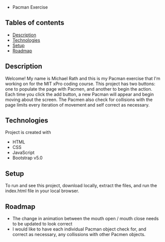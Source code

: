 * Pacman Exercise

## Tables of contents
* [Description](#description)
* [Technologies](#technologies)
* [Setup](#setup)
* [Roadmap](#roadmap)

## Description
Welcome! My name is Michael Rath and this is my Pacman exercise that I'm working on for the MIT xPro coding course. This project has two buttons: one to populate the page with Pacmen, and another to begin the action. Each time you click the add button, a new Pacman will appear and begin moving about the screen. The Pacmen also check for collisions with the page limits every iteration of movement and self correct as necessary.

## Technologies
Project is created with
* HTML
* CSS
* JavaScript
* Bootstrap v5.0

## Setup
To run and see this project, download locally, extract the files, and run the index.html file in your local browser.

## Roadmap
* The change in animation between the mouth open / mouth close needs to be updated to look correct
* I would like to have each individual Pacman object check for, and correct as necessary, any collissions with other Pacmen objects.
